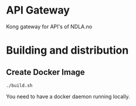 # API Gateway

Kong gateway for API's of NDLA.no

# Building and distribution

## Create Docker Image
    ./build.sh

You need to have a docker daemon running locally.
